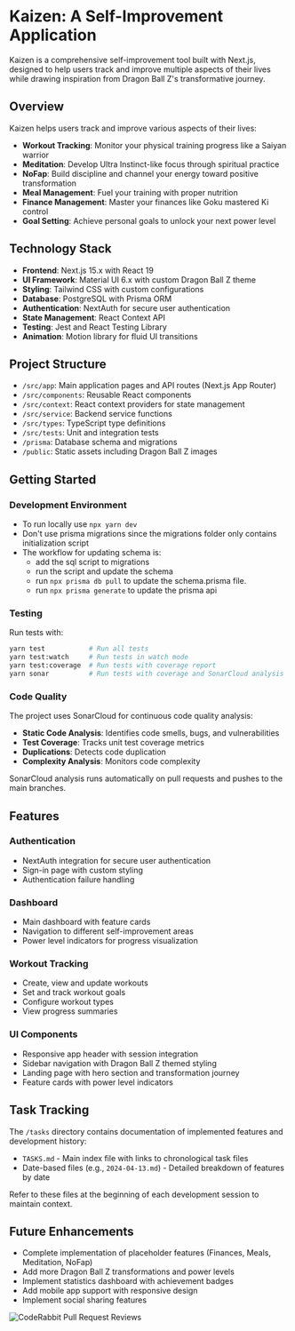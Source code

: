 # Kaizen: A Self-Improvement Application

Kaizen is a comprehensive self-improvement tool built with Next.js, designed to help users track and improve multiple aspects of their lives while drawing inspiration from Dragon Ball Z's transformative journey.

## Overview

Kaizen helps users track and improve various aspects of their lives:

- **Workout Tracking**: Monitor your physical training progress like a Saiyan warrior
- **Meditation**: Develop Ultra Instinct-like focus through spiritual practice
- **NoFap**: Build discipline and channel your energy toward positive transformation
- **Meal Management**: Fuel your training with proper nutrition
- **Finance Management**: Master your finances like Goku mastered Ki control
- **Goal Setting**: Achieve personal goals to unlock your next power level

## Technology Stack

- **Frontend**: Next.js 15.x with React 19
- **UI Framework**: Material UI 6.x with custom Dragon Ball Z theme
- **Styling**: Tailwind CSS with custom configurations
- **Database**: PostgreSQL with Prisma ORM
- **Authentication**: NextAuth for secure user authentication
- **State Management**: React Context API
- **Testing**: Jest and React Testing Library
- **Animation**: Motion library for fluid UI transitions

## Project Structure

- `/src/app`: Main application pages and API routes (Next.js App Router)
- `/src/components`: Reusable React components
- `/src/context`: React context providers for state management
- `/src/service`: Backend service functions
- `/src/types`: TypeScript type definitions
- `/src/tests`: Unit and integration tests
- `/prisma`: Database schema and migrations
- `/public`: Static assets including Dragon Ball Z images

## Getting Started

### Development Environment

- To run locally use `npx yarn dev`
- Don't use prisma migrations since the migrations folder only contains initialization script
- The workflow for updating schema is:
  - add the sql script to migrations
  - run the script and update the schema
  - run `npx prisma db pull` to update the schema.prisma file.
  - run `npx prisma generate` to update the prisma api

### Testing

Run tests with:
```bash
yarn test           # Run all tests
yarn test:watch     # Run tests in watch mode
yarn test:coverage  # Run tests with coverage report
yarn sonar          # Run tests with coverage and SonarCloud analysis
```

### Code Quality

The project uses SonarCloud for continuous code quality analysis:

- **Static Code Analysis**: Identifies code smells, bugs, and vulnerabilities
- **Test Coverage**: Tracks unit test coverage metrics
- **Duplications**: Detects code duplication
- **Complexity Analysis**: Monitors code complexity

SonarCloud analysis runs automatically on pull requests and pushes to the main branches.

## Features

### Authentication
- NextAuth integration for secure user authentication
- Sign-in page with custom styling
- Authentication failure handling

### Dashboard
- Main dashboard with feature cards
- Navigation to different self-improvement areas
- Power level indicators for progress visualization

### Workout Tracking
- Create, view and update workouts
- Set and track workout goals
- Configure workout types
- View progress summaries

### UI Components
- Responsive app header with session integration
- Sidebar navigation with Dragon Ball Z themed styling
- Landing page with hero section and transformation journey
- Feature cards with power level indicators

## Task Tracking

The `/tasks` directory contains documentation of implemented features and development history:

- `TASKS.md` - Main index file with links to chronological task files
- Date-based files (e.g., `2024-04-13.md`) - Detailed breakdown of features by date

Refer to these files at the beginning of each development session to maintain context.

## Future Enhancements

- Complete implementation of placeholder features (Finances, Meals, Meditation, NoFap)
- Add more Dragon Ball Z transformations and power levels
- Implement statistics dashboard with achievement badges
- Add mobile app support with responsive design
- Implement social sharing features

![CodeRabbit Pull Request Reviews](https://img.shields.io/coderabbit/prs/github/jedi116/self_tracker?labelColor=171717&color=FF570A&link=https%3A%2F%2Fcoderabbit.ai&label=CodeRabbit%20Reviews)
